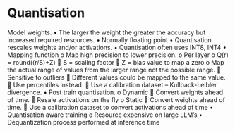 # Quantisation
Model weights.
•	The larger the weight the greater the accuracy but increased required resources.
•	Normally floating point
•	Quantisation rescales weights and/or activations.
•	Quantisation often uses INT8, INT4
•	Mapping function
o	Map high precision to lower precision.
o	Per layer
o	Q(r) = round((r/S)+Z)
	S = scaling factor
	Z = bias value to map a zero
o	Map the actual range of values from the larger range not the possible range.
	Sensitive to outliers
	Different values could be mapped to the same value.
	Use percentiles instead.
	Use a calibration dataset – Kullback-Leibler divergence.
•	Post train quantisation.
o	Dynamic
	Convert weights ahead of time.
	Resale activations on the fly
o	Static
	Convert weights ahead of time.
	Use a calibration dataset to convert activations ahead of time
•	Quantisation aware training
o	Resource expensive on large LLM’s
•	Dequantization process performed at inference time

